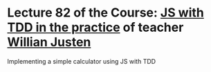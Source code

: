 # Lecture 82 of the Course: [JS with TDD in the practice](https://www.udemy.com/js-com-tdd-na-pratica/) of teacher [Willian Justen](https://www.udemy.com/user/willian-justen-de-vasconcellos) 

Implementing a simple calculator using JS with TDD